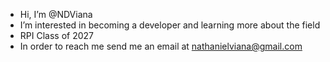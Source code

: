 - Hi, I’m @NDViana
- I’m interested in becoming a developer and learning more about the field
- RPI Class of 2027
- In order to reach me send me an email at nathanielviana@gmail.com

<!---
NDViana/NDViana is a ✨ special ✨ repository because its `README.md` (this file) appears on your GitHub profile.
You can click the Preview link to take a look at your changes.
--->
